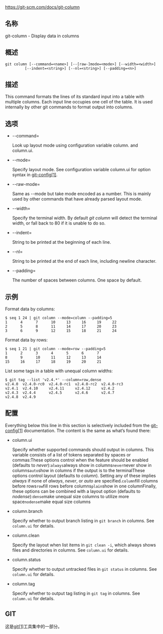 https://git-scm.com/docs/git-column

## 名称

git-column - Display data in columns

## 概述

```
git column [--command=<name>] [--[raw-]mode=<mode>] [--width=<width>]
	     [--indent=<string>] [--nl=<string>] [--padding=<n>]
```

## 描述

This command formats the lines of its standard input into a table with multiple columns. Each input line occupies one cell of the table. It is used internally by other git commands to format output into columns.

## 选项

- --command=<name>

  Look up layout mode using configuration variable column.<name> and column.ui.

- --mode=<mode>

  Specify layout mode. See configuration variable column.ui for option syntax in [git-config[1]](../git-config).

- --raw-mode=<n>

  Same as --mode but take mode encoded as a number. This is mainly used by other commands that have already parsed layout mode.

- --width=<width>

  Specify the terminal width. By default *git column* will detect the terminal width, or fall back to 80 if it is unable to do so.

- --indent=<string>

  String to be printed at the beginning of each line.

- --nl=<string>

  String to be printed at the end of each line, including newline character.

- --padding=<N>

  The number of spaces between columns. One space by default.

## 示例

Format data by columns:

```
$ seq 1 24 | git column --mode=column --padding=5
1      4      7      10     13     16     19     22
2      5      8      11     14     17     20     23
3      6      9      12     15     18     21     24
```

Format data by rows:

```
$ seq 1 21 | git column --mode=row --padding=5
1      2      3      4      5      6      7
8      9      10     11     12     13     14
15     16     17     18     19     20     21
```

List some tags in a table with unequal column widths:

```
$ git tag --list 'v2.4.*' --column=row,dense
v2.4.0  v2.4.0-rc0  v2.4.0-rc1  v2.4.0-rc2  v2.4.0-rc3
v2.4.1  v2.4.10     v2.4.11     v2.4.12     v2.4.2
v2.4.3  v2.4.4      v2.4.5      v2.4.6      v2.4.7
v2.4.8  v2.4.9
```

## 配置

Everything below this line in this section is selectively included from the [git-config[1]](../git-config) documentation. The content is the same as what’s found there:

- column.ui

  Specify whether supported commands should output in columns. This variable consists of a list of tokens separated by spaces or commas:These options control when the feature should be enabled (defaults to *never*):`always`always show in columns`never`never show in columns`auto`show in columns if the output is to the terminalThese options control layout (defaults to *column*). Setting any of these implies *always* if none of *always*, *never*, or *auto* are specified.`column`fill columns before rows`row`fill rows before columns`plain`show in one columnFinally, these options can be combined with a layout option (defaults to *nodense*):`dense`make unequal size columns to utilize more space`nodense`make equal size columns

- column.branch

  Specify whether to output branch listing in `git branch` in columns. See `column.ui` for details.

- column.clean

  Specify the layout when list items in `git clean -i`, which always shows files and directories in columns. See `column.ui` for details.

- column.status

  Specify whether to output untracked files in `git status` in columns. See `column.ui` for details.

- column.tag

  Specify whether to output tag listing in `git tag` in columns. See `column.ui` for details.

## GIT

  这是[git[1]](../../Git)工具集中的一部分。